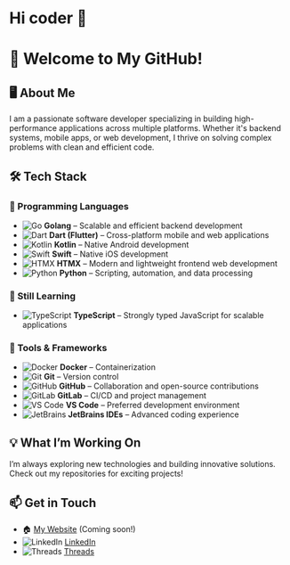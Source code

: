 # Hi coder 👋

# 🚀 Welcome to My GitHub!

## 🖥️ About Me  
I am a passionate software developer specializing in building high-performance applications across multiple platforms. Whether it's backend systems, mobile apps, or web development, I thrive on solving complex problems with clean and efficient code.

## 🛠️ Tech Stack  
### 🔹 Programming Languages  
- ![Go](https://img.shields.io/badge/Go-00ADD8?style=flat&logo=go&logoColor=white) **Golang** – Scalable and efficient backend development  
- ![Dart](https://img.shields.io/badge/Dart-0175C2?style=flat&logo=dart&logoColor=white) **Dart (Flutter)** – Cross-platform mobile and web applications  
- ![Kotlin](https://img.shields.io/badge/Kotlin-0095D5?style=flat&logo=kotlin&logoColor=white) **Kotlin** – Native Android development  
- ![Swift](https://img.shields.io/badge/Swift-FA7343?style=flat&logo=swift&logoColor=white) **Swift** – Native iOS development  
- ![HTMX](https://img.shields.io/badge/HTMX-2586FC?style=flat&logo=html5&logoColor=white) **HTMX** – Modern and lightweight frontend web development  
- ![Python](https://img.shields.io/badge/Python-3776AB?style=flat&logo=python&logoColor=white) **Python** – Scripting, automation, and data processing

### 🔹 Still Learning  
- ![TypeScript](https://img.shields.io/badge/TypeScript-3178C6?style=flat&logo=typescript&logoColor=white) **TypeScript** – Strongly typed JavaScript for scalable applications  

### 🔹 Tools & Frameworks  
- ![Docker](https://img.shields.io/badge/Docker-2496ED?style=flat&logo=docker&logoColor=white) **Docker** – Containerization  
- ![Git](https://img.shields.io/badge/Git-F05032?style=flat&logo=git&logoColor=white) **Git** – Version control  
- ![GitHub](https://img.shields.io/badge/GitHub-181717?style=flat&logo=github&logoColor=white) **GitHub** – Collaboration and open-source contributions  
- ![GitLab](https://img.shields.io/badge/GitLab-FC6D26?style=flat&logo=gitlab&logoColor=white) **GitLab** – CI/CD and project management  
- ![VS Code](https://img.shields.io/badge/VS%20Code-007ACC?style=flat&logo=visualstudiocode&logoColor=white) **VS Code** – Preferred development environment  
- ![JetBrains](https://img.shields.io/badge/JetBrains-000000?style=flat&logo=jetbrains&logoColor=white) **JetBrains IDEs** – Advanced coding experience  

## 💡 What I’m Working On  
I’m always exploring new technologies and building innovative solutions. Check out my repositories for exciting projects!

## 📫 Get in Touch  
- 🏠 [My Website](#) (Coming soon!)  
- ![LinkedIn](https://img.shields.io/badge/LinkedIn-0A66C2?style=flat&logo=linkedin&logoColor=white) [LinkedIn](#)  
- ![Threads](https://img.shields.io/badge/Threads-000000?style=flat&logo=threads&logoColor=white) [Threads](#)  
